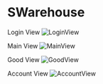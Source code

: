 # SWarehouse

Login View
![LoginView](https://user-images.githubusercontent.com/39834810/115499149-1c189080-a299-11eb-9378-bab45be75666.png)

Main View
![MainView](https://user-images.githubusercontent.com/39834810/115499169-289ce900-a299-11eb-8a09-9f521b9ced01.png)

Good View
![GoodView](https://user-images.githubusercontent.com/39834810/115499189-33f01480-a299-11eb-9bb9-89ff84c1f300.png)

Account View
![AccountView](https://user-images.githubusercontent.com/39834810/115499214-3d797c80-a299-11eb-8646-50cd9451b415.png)

